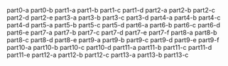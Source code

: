 part0-a
part0-b
part1-a
part1-b
part1-c
part1-d
part2-a
part2-b
part2-c
part2-d
part2-e
part3-a
part3-b
part3-c
part3-d
part4-a
part4-b
part4-c
part4-d
part5-a
part5-b
part5-c
part5-d
part6-a
part6-b
part6-c
part6-d
part6-e
part7-a
part7-b
part7-c
part7-d
part7-e
part7-f
part8-a
part8-b
part8-c
part8-d
part8-e
part9-a
part9-b
part9-c
part9-d
part9-e
part9-f
part10-a
part10-b
part10-c
part10-d
part11-a
part11-b
part11-c
part11-d
part11-e
part12-a
part12-b
part12-c
part13-a
part13-b
part13-c
